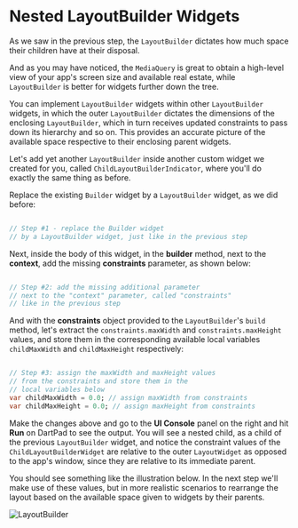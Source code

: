 # Nested LayoutBuilder Widgets

As we saw in the previous step, the ```LayoutBuilder``` dictates how much space their children have at their disposal. 

And as you may have noticed, the ```MediaQuery``` is great to obtain a high-level view of your app's screen size and available real estate, while ```LayoutBuilder``` is better for widgets further down the tree.

You can implement ```LayoutBuilder``` widgets within other ```LayoutBuilder``` widgets, in which the outer ```LayoutBuilder``` dictates the dimensions of the enclosing ```LayoutBuilder```, which in turn receives updated constraints to pass down its hierarchy and so on. This provides an accurate picture of the available space respective to their enclosing parent widgets.

Let's add yet another ```LayoutBuilder``` inside another custom widget we created for you, called ```ChildLayoutBuilderIndicator```, where you'll do exactly the same thing as before.

Replace the existing ```Builder``` widget by a ```LayoutBuilder``` widget, as we did before:

```dart

// Step #1 - replace the Builder widget
// by a LayoutBuilder widget, just like in the previous step

```

Next, inside the body of this widget, in the **builder** method, next to the **context**, add the missing **constraints** parameter, as shown below:

```dart

// Step #2: add the missing additional parameter
// next to the "context" parameter, called "constraints"
// like in the previous step

```

And with the **constraints** object provided to the ```LayoutBuilder```'s ```build``` method, let's extract the ```constraints.maxWidth``` and ```constraints.maxHeight``` values, and store them in the corresponding available local variables ```childMaxWidth``` and ```childMaxHeight``` respectively:

```dart

// Step #3: assign the maxWidth and maxHeight values
// from the constraints and store them in the
// local variables below
var childMaxWidth = 0.0; // assign maxWidth from constraints
var childMaxHeight = 0.0; // assign maxHeight from constraints

```

Make the changes above and go to the **UI Console** panel on the right and hit **Run** on DartPad to see the output. You will see a nested child, as a child of the previous ```LayoutBuilder``` widget, and notice the constraint values of the ```ChildLayoutBuilderWidget``` are relative to the outer ```LayoutWidget``` as opposed to the app's window, since they are relative to its immediate parent.

You should see something like the illustration below. In the next step we'll make use of these values, but in more realistic scenarios to rearrange the layout based on the available space given to widgets by their parents.

![LayoutBuilder](https://romanejaquez.github.io/responsive-ui-flutter-workshop/images/s4-1.png)